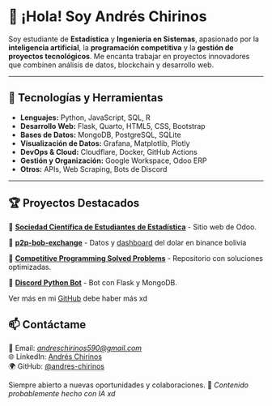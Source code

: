 # 👋 ¡Hola! Soy Andrés Chirinos

Soy estudiante de **Estadística** y **Ingeniería en Sistemas**, apasionado por la **inteligencia artificial**, la **programación competitiva** y la **gestión de proyectos tecnológicos**. Me encanta trabajar en proyectos innovadores que combinen análisis de datos, blockchain y desarrollo web.

---

## 🚀 Tecnologías y Herramientas

- **Lenguajes:** Python, JavaScript, SQL, R
- **Desarrollo Web:** Flask, Quarto, HTML5, CSS, Bootstrap
- **Bases de Datos:** MongoDB, PostgreSQL, SQLite
- **Visualización de Datos:** Grafana, Matplotlib, Plotly
- **DevOps & Cloud:** Cloudflare, Docker, GitHub Actions
- **Gestión y Organización:** Google Workspace, Odoo ERP
- **Otros:** APIs, Web Scraping, Bots de Discord

---

## 🏆 Proyectos Destacados

🔹 [**Sociedad Científica de Estudiantes de Estadística**](https://sociest.org/) - Sitio web de Odoo.

🔹 [**p2p-bob-exchange**](https://github.com/andres-chirinos/p2p-bob-exchange) - Datos y [dashboard](https://p2p-bob-exchange.streamlit.app/) del dolar en binance bolivia 

🔹 [**Competitive Programming Solved Problems**](https://github.com/clubalgoritmos/CompetitiveProgramming) - Repositorio con soluciones optimizadas.

🔹 [**Discord Python Bot**](https://github.com/andres-chirinos/DiscordBotWebsite) - Bot con Flask y MongoDB.

Ver más en mi [GitHub](https://github.com/andres-chirinos?tab=repositories) debe haber más xd

## 📫 Contáctame

📧 Email: *andreschirinos590@gmail.com*  
🌐 LinkedIn: [Andrés Chirinos](https://www.linkedin.com/in/andres-chirinos)  
🌍 GitHub: [@andres-chirinos](https://github.com/andres-chirinos)

Siempre abierto a nuevas oportunidades y colaboraciones. 🚀
_Contenido probablemente hecho con IA xd_

